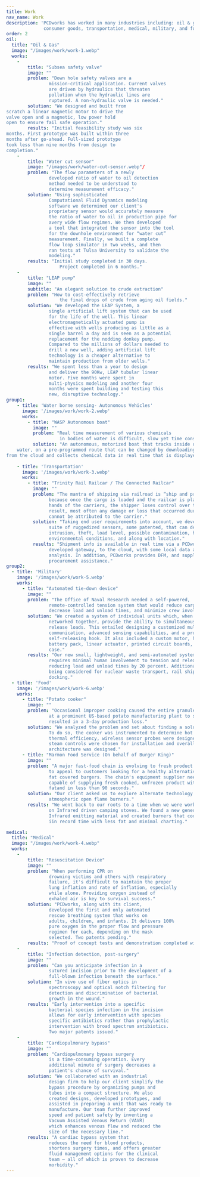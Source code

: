 ```yaml
---
title: Work
nav_name: Work
description: 'PCDworks has worked in many industries including: oil & gas,
              consumer goods, transportation, medical, military, and food'
order: 2
oil:
  title: "Oil & Gas"
  image: "/images/work/work-1.webp"
  works:
    - 
        title: "Subsea safety valve"
        image: ""
        problem: "Down hole safety valves are a
                mission-critical application. Current valves
                are driven by hydraulics that threaten
                pollution when the hydraulic lines are
                ruptured. A non-hydraulic valve is needed."
        solution: "We designed and built from
scratch a linear magnetic motor to drive the
valve open and a magnetic, low power hold
open to ensure fail safe operation."
        results: "Initial feasibility study was six
months. First prototype was built within three
months after go-ahead. Full-sized prototype
took less than nine months from design to
completion."
    - 
        title: "Water cut sensor"
        image: "/images/work/water-cut-sensor.webp"/
        problem: "The flow parameters of a newly
                developed ratio of water to oil detection
                method needed to be understood to
                determine measurement efficacy."
        solution: "Using sophisticated
                Computational Fluid Dynamics modeling
                software we determined our client's
                proprietary sensor would accurately measure
                the ratio of water to oil in production pipe for
                avery wide flow regimen. We then developed
                a tool that integrated the sensor into the tool
                for the downhole environment for “water cut”
                measurement. Finally, we built a complete
                flow loop simulator in two weeks, and then
                ran tests at Tulsa University to validate the
                modeling."
        results: "Initial study completed in 30 days.
                    Project completed in 6 months."
    - 
        title: "LEAP pump"
        image: ""
        subtitle: "An elegant solution to crude extraction"
        problem: "How to cost-effectively retrieve
                    the final drops of crude from aging oil fields."
        solution: "We developed the LEAP System, a
                single artificial lift system that can be used
                for the life of the well. This linear
                electromagnetically actuated pump is
                effective with wells producing as little as a
                single barrel a day and is seen as a potential
                replacement for the nodding donkey pump.
                Compared to the millions of dollars needed to
                drill a new well, adding artificial lift
                technology is a cheaper alternative to
                maintain production from older wells."
        results: "We spent less than a year to design
                and deliver the 90Kw, LEAP tubular linear
                motor. Five months were spent in
                multi-physics modeling and another four
                months were spent building and testing this
                new, disruptive technology."
group1:
    - title: 'Water borne sensing- Autonomous Vehicles'
      image: '/images/work/work-2.webp'
      works:
        - title: "WASP Autonomous boat"
          image: ""
          problem: "Real time measurement of various chemicals 
                    in bodies of water is difficult, slow yet time consuming and expensive."
          solution: "An autonomous, motorized boat that tracks inside of the body of
	water, on a pre-programmed route that can be changed by downloading new directions
from the cloud and collects chemical data in real time that is displayed on a cloud-based dashboard." 
          
    - title: 'Transportation'
      image: '/images/work/work-3.webp'
      works:
        - title: "Trinity Rail Railcar / The Connected Railcar"
          image: ""
          problem: "The mantra of shipping via railroad is “ship and pray”
                because once the cargo is loaded and the railcar is placed into the
                hands of the carriers, the shipper loses control over the shipment. As a
                result, most often any damage or loss that occurred during shipment,
                cannot be attributed to the carrier."
          solution: "Taking end user requirements into account, we developed a
                suite of ruggedized sensors, some patented, that can detect impact,
                intrusion, theft, load level, possible contamination, hatch security, load
                environmental conditions, and along with location."
          results: "Shipment info is available in real time via a PCDworks
                developed gateway, to the cloud, with some local data aggregation and
                analysis. In addition, PCDworks provides DFM, and supply chain
                procurement assistance."
group2:
  - title: 'Military'
    image: '/images/work/work-5.webp'
    works:
      - title: "Automated tie-down device"
        image: ""
        problem: "The Office of Naval Research needed a self-powered,
                remote-controlled tension system that would reduce cargo damage,
                decrease load and unload times, and minimize crew involvement."
        solution: "We created a system of individual units which, when
                networked together, provide the ability to simultaneously secure and
                release loads. This entailed designing a customized multi-hop wireless
                communication, advanced sensing capabilities, and a proprietary
                self-releasing hook. It also included a custom motor, high performance
                battery pack, linear actuator, printed circuit boards, and carbon fiber
                case."
        results: "Our new small, lightweight, and semi-automated system
                requires minimal human involvement to tension and release loads,
                reducing load and unload times by 20 percent. Additional uses are
                being considered for nuclear waste transport, rail shipping, and aircraft
                docking."
  - title: 'Food'
    image: '/images/work/work-6.webp'
    works:
      - title: "Potato cooker"
        image: ""
        problem: "Occasional improper cooking caused the entire granule line
                at a prominent US-based potato manufacturing plant to shut down. This
                resulted in a 3-day production loss."
        solution: "We analyzed the problem and set about finding a solution.
                To do so, the cooker was instrumented to determine hot spots and
                thermal efficiency, wireless sensor probes were designed, closed loop
                steam controls were chosen for installation and overall system
                architecture was designed."
      - title: "Marmon Food Service (On behalf of Burger King)" 
        image: ""
        problem: "A major fast-food chain is evolving to fresh product cooking
                to appeal to customers looking for a healthy alternative to heavily fried,
                fat covered burgers. The chain's equipment supplier needed a broiler
                capable of supplying fresh cooked, unfrozen product with less char, less
                fatand in less than 90 seconds."
        solution: "Our client asked us to explore alternate technology to
                atmospheric open flame burners."
        results: "We went back to our roots to a time when we were working
                on Infrared driven camping stoves. We found a new generation of
                Infrared emitting material and created burners that cooked the burgers
                iin record time with less fat and minimal charting."

medical:
  title: "Medical"
  image: "/images/work/work-4.webp"
  works:
    - 
        title: "Resuscitation Device"
        image: ""
        problem: "When performing CPR on
                drowning victims and others with respiratory
                failure, it's difficult to maintain the proper
                lung inflation and rate of inflation, especially
                while alone. Providing oxygen instead of
                exhaled air is key to survival success."
        solution: "PCDworks, along with its client,
                developed the first and only automated
                rescue breathing system that works on
                adults, children, and infants. It delivers 100%
                pure oxygen in the proper flow and pressure
                regimen for each, depending on the mask
                selected. Two patents pending."
        results: "Proof of concept tests and demonstration completed within 6 months."
    - 
        title: "Infection detection, post-surgery"
        image: ""
        problem: "Can you anticipate infection in a
                sutured incision prior to the development of a
                full-blown infection beneath the surface."
        solution: "In vivo use of fiber optics in
                spectroscopy and optical notch filtering for
                detection and discrimination of bacterial
                growth in the wound."
        results: "Early intervention into a specific
                bacterial species infection in the incision
                allows for early intervention with species
                specific antibiotics rather than prophylactic
                intervention with broad spectrum antibiotics.
                Two major patents issued."
    - 
        title: "Cardiopulmonary bypass"
        image: ""
        problem: "Cardiopulmonary bypass surgery
                is a time-consuming operation. Every
                additional minute of surgery decreases a
                patient's chance of survival."
        solution: "We collaborated with an industrial
                design firm to help our client simplify the
                bypass procedure by organizing pumps and
                tubes into a compact structure. We also
                created designs, developed prototypes, and
                assisted in preparing a unit that was ready to
                manufacture. Our team further improved
                speed and patient safety by inventing a
                Vacuum Assisted Venous Return (VAVR)
                which enhances venous flow and reduced the
                size of the necessary line."
        results: "A cardiac bypass system that
                reduces the need for blood products,
                shortens surgery times, and offers greater
                fluid management options for the clinical
                team — all of which is proven to decrease
                morbidity."
---
```



<text-image image="/images/work/hands.webp">
<template v-slot:left>

## We specialize in
# Not specializing
<br/>

The diversity of industries we work in is one of
our greatest strengths. Our ability to
cross-pollinate information, ideas, and insights
from a wide swath of sectors leads to pioneering
outcomes. Check out these customer success
briefs to see how we found innovative solutions
to some of their toughest problems.


</template>
</text-image>

<work-hor :work="oil">
</work-hor>
<work-split-vert :works="group1">
</work-split-vert>
<work-hor :work="medical">
</work-hor>
<work-split-vert :works="group2">
</work-split-vert>